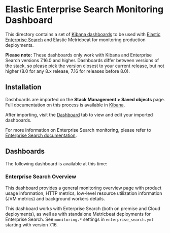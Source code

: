 # Elastic Enterprise Search Monitoring Dashboard

This directory contains a set of [Kibana dashboards](https://www.elastic.co/guide/en/kibana/current/dashboard.html) to be used with [Elastic Enterprise Search](https://www.elastic.co/enterprise-search) and Elastic Metricbeat for monitoring production deployments.

**Please note:** These dashboards only work with Kibana and Enterprise Search versions 7.16.0 and higher. Dashboards differ between versions of the stack, so please pick the version closest to your current release, but not higher (8.0 for any 8.x release, 7.16 for releases before 8.0).

## Installation

Dashboards are imported on the **Stack Management > Saved objects** page. Full documentation on this process is available in [Kibana](https://www.elastic.co/guide/en/kibana/current/managing-saved-objects.html).

After importing, visit the [Dashboard](https://www.elastic.co/guide/en/kibana/current/dashboard.html) tab to view and edit your imported dashboards.

For more information on Enterprise Search monitoring, please refer to [Enterprise Search documentation](https://www.elastic.co/guide/en/enterprise-search/current/index.html).

## Dashboards

The following dashboard is available at this time:

### Enterprise Search Overview

This dashboard provides a general monitoring overview page with product usage information, HTTP metrics, low-level resource utilization information (JVM metrics) and background workers details.

This dashboard works with Enterprise Search (both on premise and Cloud deployments), as well as with standalone Metricbeat deployments for Enterprise Search. See `monitoring.*` settings in `enterprise_search.yml` starting with version 7.16.
